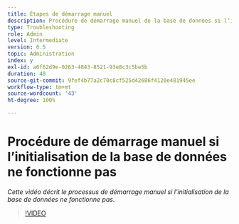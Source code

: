 ```yaml
---
title: Étapes de démarrage manuel
description: Procédure de démarrage manuel de la base de données si l’initialisation de la base de données ne fonctionne pas
type: Troubleshooting
role: Admin
level: Intermediate
version: 6.5
topic: Administration
index: y
exl-id: a6f62d9e-0263-4843-8521-93e8c3c5be5b
duration: 48
source-git-commit: 9fef4b77a2c70c8cf525d42686f4120e481945ee
workflow-type: tm+mt
source-wordcount: '43'
ht-degree: 100%

---
```


# Procédure de démarrage manuel si l’initialisation de la base de données ne fonctionne pas

*Cette vidéo décrit le processus de démarrage manuel si l’initialisation de la base de données ne fonctionne pas.*

>[!VIDEO](https://video.tv.adobe.com/v/335515?quality=12&learn=on)
